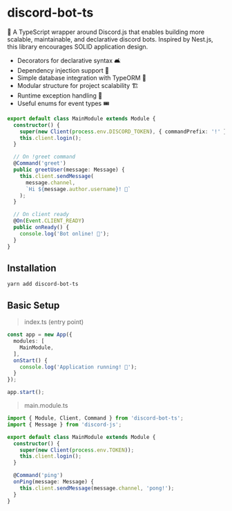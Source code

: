 # discord-bot-ts

🤖 A TypeScript wrapper around Discord.js that enables building more scalable, maintainable, and declarative discord bots. Inspired by Nest.js, this library encourages SOLID application design.

- Decorators for declarative syntax 🛋
- Dependency injection support 💉
- Simple database integration with TypeORM 💾
- Modular structure for project scalability 🏗
- Runtime exception handling 👷‍
- Useful enums for event types 🎟

```ts
export default class MainModule extends Module {
  constructor() {
    super(new Client(process.env.DISCORD_TOKEN), { commandPrefix: '!' });
    this.client.login();
  }

  // On !greet command
  @Command('greet')
  public greetUser(message: Message) {
    this.client.sendMessage(
      message.channel,
      `Hi ${message.author.username}! 👋`
    );
  }

  // On client ready
  @On(Event.CLIENT_READY)
  public onReady() {
    console.log('Bot online! 🚀');
  }
}
```

## Installation

```
yarn add discord-bot-ts
```

## Basic Setup

> index.ts (entry point)

```ts
const app = new App({
  modules: [
    MainModule,
  ],
  onStart() {
    console.log('Application running! 🎉');
  }
});

app.start();
```

>main.module.ts

```ts
import { Module, Client, Command } from 'discord-bot-ts';
import { Message } from 'discord-js';

export default class MainModule extends Module {
  constructor() {
    super(new Client(process.env.TOKEN));
    this.client.login();
  }

  @Command('ping')
  onPing(message: Message) {
    this.client.sendMessage(message.channel, 'pong!');
  }
}
```